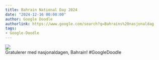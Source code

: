```yaml
---
title: Bahrain National Day 2024
date: "2024-12-16 00:00:00"
author: Google Doodle
authorlink: https://www.google.com/search?q=Bahrains%20nasjonaldag
tags:
- Google-Doodle
---
```

<img src="https://www.google.com/logos/doodles/2024/bahrain-national-day-2024-6753651837110345.2-law.gif" referrerpolicy="no-referrer"><br>Gratulerer med nasjonaldagen, Bahrain! #GoogleDoodle